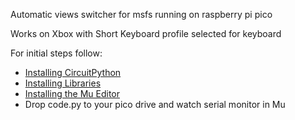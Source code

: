 Automatic views switcher for msfs running on raspberry pi pico

Works on Xbox with Short Keyboard profile selected for keyboard

For initial steps follow:
- [Installing CircuitPython](https://learn.adafruit.com/diy-pico-mechanical-keyboard-with-fritzing-circuitpython/installing-circuitpython)
- [Installing Libraries](https://learn.adafruit.com/diy-pico-mechanical-keyboard-with-fritzing-circuitpython/installing-libraries)
- [Installing the Mu Editor](https://learn.adafruit.com/diy-pico-mechanical-keyboard-with-fritzing-circuitpython/installing-mu-editor)
- Drop code.py to your pico drive and watch serial monitor in Mu
